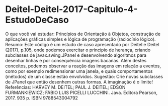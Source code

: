 # Deitel-Deitel-2017-Capitulo-4-EstudoDeCaso
O que você vai estudar: Princípios de Orientação à Objetos, construção de aplicações gráficas simples e lógica de programação (raciocínio lógico).
Resumo: Este código é um estudo de caso apresentado por Deitel e Deitel (2017), p.105, onde podemos exercitar o princípio de herança, criando subclasses de javax.swing.JPanel e desenvolvendo algoritmos para desenhar linhas e por consequência imagens bacanas. Além destes conceitos, podemos observar a reação das imagens em relação a eventos, como por exemplo redimensionar uma janela, e quais comportamentos (métodos) de um classe estão envolvidos.
Sugestão: Crie novas subclasses de JPanel que então desenhem outras formas. A imaginação é o limite!
Referências: 
HARVEY M. DEITEL; PAUL J. DEITEL; EDSON FURMANKIEWICZ; FÁBIO LUIS PICELLI LUCCHINI. Java. Editora Pearson, 2017. 935 p. ISBN 9788543004792

